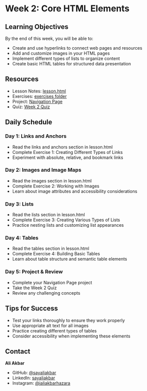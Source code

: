 # Week 2: Core HTML Elements

## Learning Objectives

By the end of this week, you will be able to:

- Create and use hyperlinks to connect web pages and resources
- Add and customize images in your HTML pages
- Implement different types of lists to organize content
- Create basic HTML tables for structured data presentation

## Resources

- Lesson Notes: [lesson.html](./lesson.html)
- Exercises: [exercises folder](./exercises/)
- Project: [Navigation Page](./project/)
- Quiz: [Week 2 Quiz](./quiz.md)

## Daily Schedule

### Day 1: Links and Anchors

- Read the links and anchors section in lesson.html
- Complete Exercise 1: Creating Different Types of Links
- Experiment with absolute, relative, and bookmark links

### Day 2: Images and Image Maps

- Read the images section in lesson.html
- Complete Exercise 2: Working with Images
- Learn about image attributes and accessibility considerations

### Day 3: Lists

- Read the lists section in lesson.html
- Complete Exercise 3: Creating Various Types of Lists
- Practice nesting lists and customizing list appearances

### Day 4: Tables

- Read the tables section in lesson.html
- Complete Exercise 4: Building Basic Tables
- Learn about table structure and semantic table elements

### Day 5: Project & Review

- Complete your Navigation Page project
- Take the Week 2 Quiz
- Review any challenging concepts

## Tips for Success

- Test your links thoroughly to ensure they work properly
- Use appropriate alt text for all images
- Practice creating different types of tables
- Consider accessibility when implementing these elements

## Contact

**Ali Akbar**

- GitHub: [@sayaliakbar](https://github.com/sayaliakbar)
- LinkedIn: [sayaliakbar](https://linkedin.com/in/sayaliakbar)
- Instagram: [@ialiakbarhazara](https://instagram.com/ialiakbarhazara)

